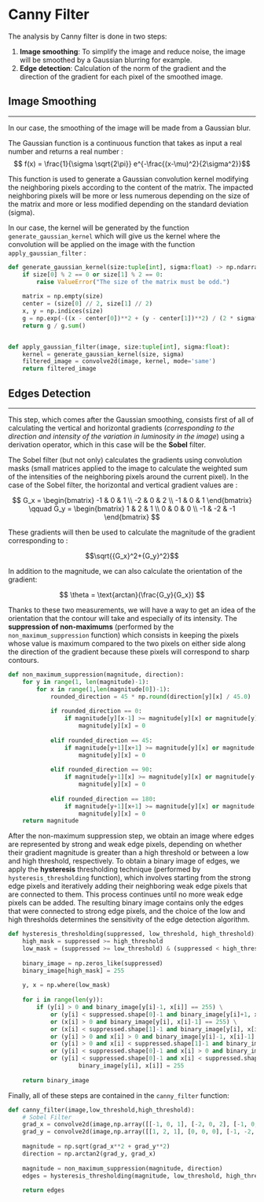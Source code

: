 # Canny Filter

The analysis by Canny filter is done in two steps:

1) **Image smoothing**: To simplify the image and reduce noise, the image will be smoothed by a Gaussian blurring for example.
2) **Edge detection**: Calculation of the norm of the gradient and the direction of the gradient for each pixel of the smoothed image.

## Image Smoothing
____

In our case, the smoothing of the image will be made from a Gaussian blur.

The Gaussian function is a continuous function that takes as input a real number and returns a real number :
$$ f(x) = \frac{1}{\sigma \sqrt{2\pi}} e^{-\frac{(x-\mu)^2}{2\sigma^2}}$$

This function is used to generate a Gaussian convolution kernel modifying the neighboring pixels according to the content of the matrix. The impacted neighboring pixels will be more or less numerous depending on the size of the matrix and more or less modified depending on the standard deviation (sigma).

In our case, the kernel will be generated by the function ```generate_gaussian_kernel``` which will give us the kernel where the convolution will be applied on the image with the function ```apply_gaussian_filter``` :

```python
def generate_gaussian_kernel(size:tuple[int], sigma:float) -> np.ndarray:
    if size[0] % 2 == 0 or size[1] % 2 == 0:
        raise ValueError("The size of the matrix must be odd.")
        
    matrix = np.empty(size)
    center = (size[0] // 2, size[1] // 2)
    x, y = np.indices(size)
    g = np.exp(-((x - center[0])**2 + (y - center[1])**2) / (2 * sigma**2))
    return g / g.sum()


def apply_gaussian_filter(image, size:tuple[int], sigma:float):
    kernel = generate_gaussian_kernel(size, sigma)
    filtered_image = convolve2d(image, kernel, mode='same')
    return filtered_image
```

## Edges Detection
____

This step, which comes after the Gaussian smoothing, consists first of all of calculating the vertical and horizontal gradients (*corresponding to the direction and intensity of the variation in luminosity in the image*) using a derivation operator, which in this case will be the **Sobel** filter.

The Sobel filter (but not only) calculates the gradients using convolution masks (small matrices applied to the image to calculate the weighted sum of the intensities of the neighboring pixels around the current pixel). In the case of the Sobel filter, the horizontal and vertical gradient values are : 

$$
G_x = \begin{bmatrix}
-1 & 0 & 1 \\
-2 & 0 & 2 \\
-1 & 0 & 1
\end{bmatrix}
\qquad
G_y = \begin{bmatrix}
1 & 2 & 1 \\
0 & 0 & 0 \\
-1 & -2 & -1
\end{bmatrix}
$$

These gradients will then be used to calculate the magnitude of the gradient corresponding to :

$$\sqrt{{G_x}^2+{G_y}^2}$$

In addition to the magnitude, we can also calculate the orientation of the gradient:

$$
\theta = \text{arctan}(\frac{G_y}{G_x})
$$

Thanks to these two measurements, we will have a way to get an idea of the orientation that the contour will take and especially of its intensity. The **suppression of non-maximums** (performed by the ```non_maximum_suppression``` function) which consists in keeping the pixels whose value is maximum compared to the two pixels on either side along the direction of the gradient because these pixels will correspond to sharp contours.

```python
def non_maximum_suppression(magnitude, direction):
	for y in range(1, len(magnitude)-1):
		for x in range(1,len(magnitude[0])-1):
			rounded_direction = 45 * np.round(direction[y][x] / 45.0)
			
			if rounded_direction == 0:
				if magnitude[y][x-1] >= magnitude[y][x] or magnitude[y][x+1] >= magnitude[y][x]:
					magnitude[y][x] = 0
			
			elif rounded_direction == 45:
				if magnitude[y+1][x+1] >= magnitude[y][x] or magnitude[y+1][x-1] >= magnitude[y][x]:
					magnitude[y][x] = 0
			
			elif rounded_direction == 90:
				if magnitude[y+1][x] >= magnitude[y][x] or magnitude[y-1][x] >= magnitude[y][x]:
					magnitude[y][x] = 0
			
			elif rounded_direction == 180:
				if magnitude[y+1][x+1] >= magnitude[y][x] or magnitude[y-1][x-1] >= magnitude[y][x]:
					magnitude[y][x] = 0
	return magnitude
```

After the non-maximum suppression step, we obtain an image where edges are represented by strong and weak edge pixels, depending on whether their gradient magnitude is greater than a high threshold or between a low and high threshold, respectively. To obtain a binary image of edges, we apply the **hysteresis** thresholding technique (performed by ```hysteresis_thresholding``` function), which involves starting from the strong edge pixels and iteratively adding their neighboring weak edge pixels that are connected to them. This process continues until no more weak edge pixels can be added. The resulting binary image contains only the edges that were connected to strong edge pixels, and the choice of the low and high thresholds determines the sensitivity of the edge detection algorithm.

```python
def hysteresis_thresholding(suppressed, low_threshold, high_threshold):
	high_mask = suppressed >= high_threshold
	low_mask = (suppressed >= low_threshold) & (suppressed < high_threshold)
	
	binary_image = np.zeros_like(suppressed)
	binary_image[high_mask] = 255
	
	y, x = np.where(low_mask) 
	
	for i in range(len(y)):
		if (y[i] > 0 and binary_image[y[i]-1, x[i]] == 255) \
			or (y[i] < suppressed.shape[0]-1 and binary_image[y[i]+1, x[i]] == 255) \
			or (x[i] > 0 and binary_image[y[i], x[i]-1] == 255) \
			or (x[i] < suppressed.shape[1]-1 and binary_image[y[i], x[i]+1] == 255) \
			or (y[i] > 0 and x[i] > 0 and binary_image[y[i]-1, x[i]-1] == 255) \
			or (y[i] > 0 and x[i] < suppressed.shape[1]-1 and binary_image[y[i]-1, x[i]+1] == 255) \
			or (y[i] < suppressed.shape[0]-1 and x[i] > 0 and binary_image[y[i]+1, x[i]-1] == 255) \
			or (y[i] < suppressed.shape[0]-1 and x[i] < suppressed.shape[1]-1 and binary_image[y[i]+1, x[i]+1] == 255):
					binary_image[y[i], x[i]] = 255
	
	return binary_image
```

Finally, all of these steps are contained in the ```canny_filter``` function:

```python
def canny_filter(image,low_threshold,high_threshold):
	# Sobel Filter
	grad_x = convolve2d(image,np.array([[-1, 0, 1], [-2, 0, 2], [-1, 0, 1]]), mode='same')
	grad_y = convolve2d(image,np.array([[1, 2, 1], [0, 0, 0], [-1, -2, -1]]), mode='same')
	
	magnitude = np.sqrt(grad_x**2 + grad_y**2)
	direction = np.arctan2(grad_y, grad_x)
	
	magnitude = non_maximum_suppression(magnitude, direction)
	edges = hysteresis_thresholding(magnitude, low_threshold, high_threshold)
	
	return edges
```
